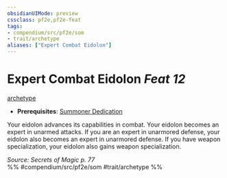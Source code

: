 ```yaml
---
obsidianUIMode: preview
cssclass: pf2e,pf2e-feat
tags:
- compendium/src/pf2e/som
- trait/archetype
aliases: ["Expert Combat Eidolon"]
---
```

# Expert Combat Eidolon  *Feat 12*  
[archetype](../../rules/traits/archetype.md)  

- **Prerequisites**: [Summoner Dedication](summoner-dedication-som.md)

Your eidolon advances its capabilities in combat. Your eidolon becomes an expert in unarmed attacks. If you are an expert in unarmored defense, your eidolon also becomes an expert in unarmored defense. If you have weapon specialization, your eidolon also gains weapon specialization.

*Source: Secrets of Magic p. 77*  
%% #compendium/src/pf2e/som #trait/archetype %%